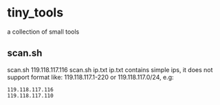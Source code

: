 # tiny_tools
a collection of small tools

## scan.sh
scan.sh 119.118.117.116
scan.sh ip.txt
ip.txt contains simple ips, it does not support format like: 119.118.117.1-220 or 119.118.117.0/24, e.g:
```
119.118.117.116
119.118.117.110
```
